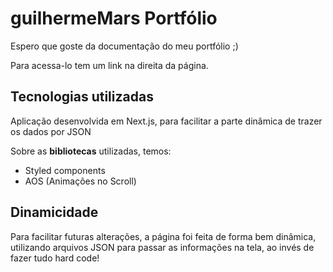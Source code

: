 # guilhermeMars Portfólio

Espero que goste da documentação do meu portfólio ;)

Para acessa-lo tem um link na direita da página.


## Tecnologias utilizadas
Aplicação desenvolvida em Next.js, para facilitar a parte dinâmica de trazer os dados por JSON

Sobre as **bibliotecas** utilizadas, temos:
* Styled components
* AOS (Animações no Scroll)

## Dinamicidade
Para facilitar futuras alterações, a página foi feita de forma bem dinâmica, utilizando arquivos JSON para passar as informações na tela, ao invés de fazer tudo hard code!
